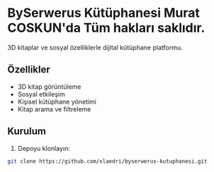 # BySerwerus Kütüphanesi Murat COSKUN'da Tüm hakları saklıdır.

3D kitaplar ve sosyal özelliklerle dijital kütüphane platformu.

## Özellikler

- 3D kitap görüntüleme
- Sosyal etkileşim
- Kişisel kütüphane yönetimi
- Kitap arama ve filtreleme

## Kurulum

1. Depoyu klonlayın:
```bash
git clone https://github.com/xlaedri/byserwerus-kutuphanesi.git
